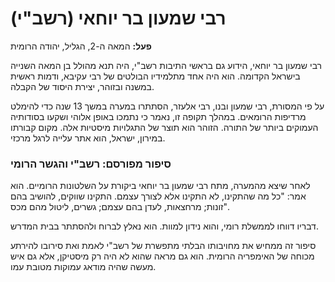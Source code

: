 # רבי שמעון בר יוחאי (רשב\"י)

**פעל:** המאה ה-2, הגליל, יהודה הרומית

רבי שמעון בר יוחאי, הידוע גם בראשי התיבות רשב\"י, היה תנא מהולל בן המאה השנייה בישראל הקדומה. הוא היה אחד מתלמידיו הבולטים של רבי עקיבא, ודמות ראשית במשנה ובזוהר, יצירת היסוד של הקבלה.

על פי המסורת, רבי שמעון ובנו, רבי אלעזר, הסתתרו במערה במשך 13 שנה כדי להימלט מרדיפות הרומאים. במהלך תקופה זו, נאמר כי נתמכו באופן אלוהי ושקעו בסודותיה העמוקים ביותר של התורה. הזוהר הוא תוצר של התגלויות מיסטיות אלה. מקום קבורתו במירון, ישראל, הוא אתר עלייה לרגל מרכזי.

### סיפור מפורסם: רשב\"י והגשר הרומי

לאחר שיצא מהמערה, מתח רבי שמעון בר יוחאי ביקורת על השלטונות הרומיים. הוא אמר: \"כל מה שהתקינו, לא התקינו אלא לצורך עצמם. התקינו שווקים, להושיב בהם זונות; מרחצאות, לעדן בהם עצמם; גשרים, ליטול מהם מכס\".

דבריו דווחו לממשלת רומי, והוא נידון למוות. הוא נאלץ לברוח ולהסתתר בבית המדרש.

סיפור זה ממחיש את מחויבותו הבלתי מתפשרת של רשב\"י לאמת ואת סירובו להירתע מכוחה של האימפריה הרומית. הוא גם מראה שהוא לא היה רק מיסטיקן, אלא גם איש מעשה שהיה מודאג עמוקות מטובת עמו.